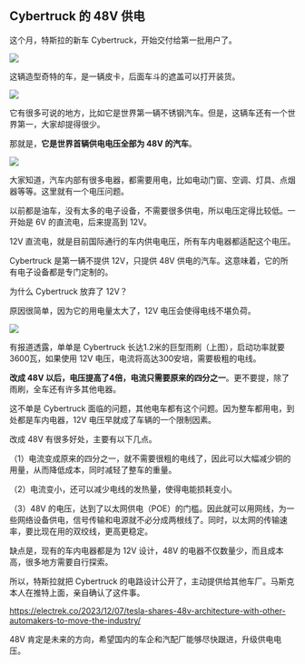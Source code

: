 ## Cybertruck 的 48V 供电

这个月，特斯拉的新车 Cybertruck，开始交付给第一批用户了。

![](https://cdn.beekka.com/blogimg/asset/202312/bg2023120808.webp)

这辆造型奇特的车，是一辆皮卡，后面车斗的遮盖可以打开装货。

![](https://cdn.beekka.com/blogimg/asset/202312/bg2023120809.webp)

它有很多可说的地方，比如它是世界第一辆不锈钢汽车。但是，这辆车还有一个世界第一，大家却提得很少。

那就是，**它是世界首辆供电电压全部为 48V 的汽车**。

![](https://cdn.beekka.com/blogimg/asset/202312/bg2023120810.webp)

大家知道，汽车内部有很多电器，都需要用电，比如电动门窗、空调、灯具、点烟器等等。这里就有一个电压问题。

以前都是油车，没有太多的电子设备，不需要很多供电，所以电压定得比较低。一开始是 6V 的直流电，后来提高到 12V。

12V 直流电，就是目前国际通行的车内供电电压，所有车内电器都适配这个电压。

Cybertruck 是第一辆不提供 12V，只提供 48V 供电的汽车。这意味着，它的所有电子设备都是专门定制的。

为什么 Cybertruck 放弃了 12V？

原因很简单，因为它的用电量太大了，12V 电压会使得电线不堪负荷。

![](https://cdn.beekka.com/blogimg/asset/202312/bg2023120811.webp)

有报道透露，单单是 Cyber​​truck 长达1.2米的巨型雨刷（上图），启动功率就要3600瓦，如果使用 12V 电压，电流将高达300安培，需要极粗的电线。

**改成 48V 以后，电压提高了4倍，电流只需要原来的四分之一**。更不要提，除了雨刷，全车还有许多其他电器。

这不单是 Cybertruck 面临的问题，其他电车都有这个问题。因为整车都用电，到处都是车内电器，12V 电压早就成了车辆的一个限制因素。

改成 48V 有很多好处，主要有以下几点。

（1）电流变成原来的四分之一，就不需要很粗的电线了，因此可以大幅减少铜的用量，从而降低成本，同时减轻了整车的重量。

（2）电流变小，还可以减少电线的发热量，使得电能损耗变小。

（3）48V 的电压，达到了以太网供电（POE）的门槛。因此就可以用网线，为一些网络设备供电，信号传输和电源就不必分成两根线了。同时，以太网的传输速率，要比现在用的双绞线，更高更稳定。

缺点是，现有的车内电器都是为 12V 设计，48V 的电器不仅数量少，而且成本高，很多地方需要自行探索。

所以，特斯拉就把 Cybertruck 的电路设计公开了，主动提供给其他车厂。马斯克本人在推特上面，亲自确认了这件事。

https://electrek.co/2023/12/07/tesla-shares-48v-architecture-with-other-automakers-to-move-the-industry/

48V 肯定是未来的方向，希望国内的车企和汽配厂能够尽快跟进，升级供电电压。